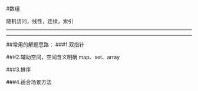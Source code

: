 #数组

随机访问，线性，连续，索引

-----------
-----------
##常用的解题思路：
###1.双指针

###2.辅助空间，空间含义明确
map、set、array

###3.排序


###4.适合场景方法